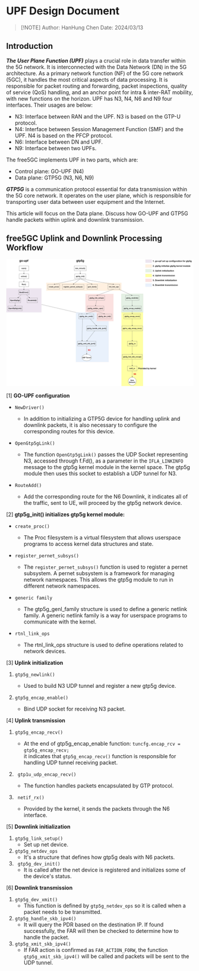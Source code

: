 # UPF Design Document
>
>[!NOTE]
> Author: HanHung Chen
> Date: 2024/03/13

## Introduction

***The User Plane Function (UPF)*** plays a crucial role in data transfer within the 5G network. It is interconnected with the Data Network (DN) in the 5G architecture. As a primary network function (NF) of the 5G core network (5GC), it handles the most critical aspects of data processing. It is responsible for packet routing and forwarding, packet inspections, quality of service (QoS) handling, and an anchor point for intra & inter-RAT mobility, with new functions on the horizon.
UPF has N3, N4, N6 and N9 four interfaces. Their usages are below:

- N3: Interface between RAN and the UPF. N3 is based on the GTP-U protocol.
- N4: Interface between Session Management Function (SMF) and the UPF. N4 is based on the PFCP protocol.
- N6: Interface between DN and UPF.
- N9: Interface between two UPFs.

The free5GC implements UPF in two parts, which are:

- Control plane: GO-UPF (N4)
- Data plane: GTP5G (N3, N6, N9)

***GTP5G*** is a communication protocol essential for data transmission within the 5G core network. It operates on the user plane, which is responsible for transporting user data between user equipment and the Internet.

This article will focus on the Data plane. Discuss how GO-UPF and GTP5G  handle packets within uplink and downlink transmission.

## free5GC Uplink and Downlink Processing Workflow
![free5GC_UL/DL_Workflow](./gtp5g_ULDL.jpg)

[1] **GO-UPF configuration**

- ```NewDriver()```
  - In addition to initializing a GTP5G device for handling uplink and downlink packets, it is also necessary to configure the corresponding routes for this device.

- ```OpenGtp5gLink()```
  - The function `OpenGtp5gLink()` passes the UDP Socket representing N3, accessed through f.Fd(), as a parameter in the `IFLA_LINKINFO` message to the gtp5g kernel module in the kernel space. The gtp5g module then uses this socket to establish a UDP tunnel for N3.
- ```RouteAdd()```
  - Add the corresponding route for the N6 Downlink, it indicates all of the traffic, sent to UE, will proceed by the gtp5g network device.

[2] **gtp5g_init() initializes gtp5g kernel module:**

- ```create_proc()```
  - The Proc filesystem is a virtual filesystem that allows userspace programs to access kernel data structures and state.

- ```register_pernet_subsys()```
  - The `register_pernet_subsys()` function is used to register a pernet subsystem. A pernet subsystem is a framework for managing network namespaces. This allows the gtp5g module to run in different network namespaces.

- ```generic family```
  - The gtp5g_genl_family structure is used to define a generic netlink family. A generic netlink family is a way for userspace programs to communicate with the kernel.

- ```rtnl_link_ops```
  - The rtnl_link_ops structure is used to define operations related to network devices.

[3] **Uplink initialization**

1. ```gtp5g_newlink()```
    - Used to build N3 UDP tunnel and register a new gtp5g device.

2. ```gtp5g_encap_enable()```
    - Bind UDP socket for receiving N3 packet.

[4] **Uplink transmission**

1. ```gtp5g_encap_recv()```
   - At the end of gtp5g_encap_enable function:
    ```tuncfg.encap_rcv = gtp5g_encap_recv;``` \
    it indicates that ```gtp5g_encap_recv()``` function is responsible for handling UDP tunnel receiving packet.

2. ``` gtp1u_udp_encap_recv()```
   - The function handles packets encapsulated by GTP protocol.
   
3. ``` netif_rx()```
   - Provided by the kernel, it sends the packets through the N6 interface.

[5] **Downlink initialization**

1. ```gtp5g_link_setup() ```
   - Set up net device.
2. ```gtp5g_netdev_ops ```
   - It's a structure that defines how gtp5g deals with N6 packets.
3. ``` gtp5g_dev_init()```
   - It is called after the net device is registered and initializes some of the device's status.

[6] **Downlink transmission**

1. ```gtp5g_dev_xmit()```
    - This function is defined by `gtp5g_netdev_ops` so it is called when a packet needs to be transmitted.
2. ```gtp5g_handle_skb_ipv4()```
   - It will query the PDR based on the destination IP. If found successfully, the FAR will then be checked to determine how to handle the packet.
3. ```gtp5g_xmit_skb_ipv4()```
   - If FAR action is confirmed as `FAR_ACTION_FORW`, the function `gtp5g_xmit_skb_ipv4()` will be called and packets will be sent to the UDP tunnel.
